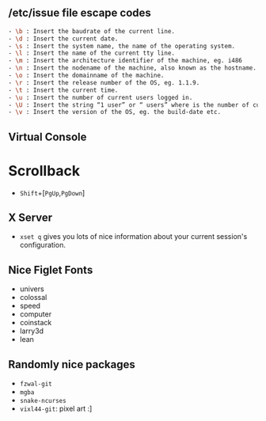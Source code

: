 ## /etc/issue file escape codes
``` sh
- \b : Insert the baudrate of the current line.
- \d : Insert the current date.
- \s : Insert the system name, the name of the operating system.
- \l : Insert the name of the current tty line.
- \m : Insert the architecture identifier of the machine, eg. i486
- \n : Insert the nodename of the machine, also known as the hostname.
- \o : Insert the domainname of the machine.
- \r : Insert the release number of the OS, eg. 1.1.9.
- \t : Insert the current time.
- \u : Insert the number of current users logged in.
- \U : Insert the string “1 user” or “ users” where is the number of current users logged in.
- \v : Insert the version of the OS, eg. the build-date etc.
```

## Virtual Console
# Scrollback

- `Shift`+[`PgUp`,`PgDown`]

## X Server
- `xset q` gives you lots of nice information about your current session's configuration.

## Nice Figlet Fonts
- univers
- colossal
- speed
- computer
- coinstack
- larry3d
- lean

## Randomly nice packages
- `fzwal-git`
- `mgba`
- `snake-ncurses`
- `vixl44-git`: pixel art :]
